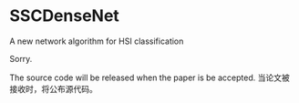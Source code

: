 # SSCDenseNet
A new network algorithm for HSI classification

Sorry.

The source code will be released when the paper is be accepted.
当论文被接收时，将公布源代码。
